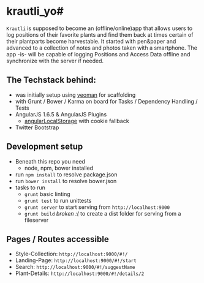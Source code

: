 # krautli_yo#

`Krautli` is supposed to become an (offline/online)app that allows users to log positions of their favorite plants and find them back at times certain of their plantparts become harvestable.
It started with pen&paper and advanced to a collection of notes and photos taken with a smartphone.
The app -is- will be capable of logging Positions and Access Data offline and synchronize with the server if needed.

## The Techstack behind: ###

- was initially setup using [yeoman](http://yeoman.io/) for scaffolding
- with Grunt / Bower / Karma on board for Tasks / Dependency Handling / Tests
- AngularJS 1.6.5 & AngularJS Plugins
  - [angularLocalStorage](https://github.com/agrublev/angularLocalStorage) with cookie fallback
- Twitter Bootstrap

## Development setup ##

- Beneath this repo you need
  - node, npm, bower installed
- run `npm install` to resolve package.json
- run `bower install` to resolve bower.json
- tasks to run
  - `grunt` basic linting
  - `grunt test` to run unittests
  - `grunt server` to start serving from `http://localhost:9000`
  - `grunt build` *broken :(* to create a dist folder for serving from a fileserver

## Pages / Routes accessible ##
- Style-Collection: `http://localhost:9000/#!/`
- Landing-Page: `http://localhost:9000/#!/start`
- Search: `http://localhost:9000/#!/suggestName`
- Plant-Details: `http://localhost:9000/#!/details/2`
